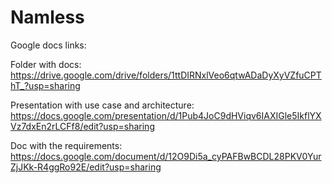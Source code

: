 # Namless

Google docs links:

Folder with docs: 
https://drive.google.com/drive/folders/1ttDIRNxlVeo6qtwADaDyXyVZfuCPThT_?usp=sharing

Presentation with use case and architecture: 
https://docs.google.com/presentation/d/1Pub4JoC9dHViqv6IAXIGle5IkflYXVz7dxEn2rLCFf8/edit?usp=sharing

Doc with the requirements:
https://docs.google.com/document/d/12O9Di5a_cyPAFBwBCDL28PKV0YurZjJKk-R4ggRo92E/edit?usp=sharing

